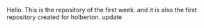 Hello.
This is the repository of the first week. and it is also the first repository created for holberton.
update
